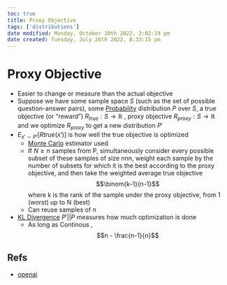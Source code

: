 ```yaml
---
toc: true
title: Proxy Objective
tags: ['distributions']
date modified: Monday, October 10th 2022, 2:02:19 pm
date created: Tuesday, July 26th 2022, 8:33:15 pm
---
```


# Proxy Objective
- Easier to change or measure than the actual objective
 - Suppose we have some sample space $S$ (such as the set of possible question-answer pairs), some [Probability](Probability.md) distribution $P$ over $S$, a true objective (or “reward”) $R_{true}: S \to \mathbb{R}$ , proxy objective $R_{proxy}:S \to \mathbb{R}$ and we optimize $R_{proxy}$ to get a new distribution $P'$
- $E_{x'\sim P'}[Rtrue(x′)]$ is how well the true objective is optimized
	- [Monte Carlo](Monte%20Carlo) estimator used
	- If $N \geq n$ samples from P, simultaneously consider every possible subset of these samples of size nnn, weight each sample by the number of subsets for which it is the best according to the proxy objective, and then take the weighted average true objective $$\binom{k-1}{n-1}$$ where k is the rank of the sample under the proxy objective, from 1 (worst) up to N (best)
	- Can reuse samples of n
- [KL Divergence](KL%20Divergence.md) $P' || P$ measures how much optimization is done
	- As long as Continous , $$n - \frac{n-1}{n}$$

## Refs
- [openai](https://openai.com/blog/measuring-goodharts-law/)



